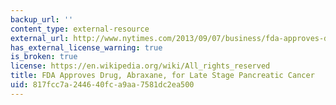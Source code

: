 ```yaml
---
backup_url: ''
content_type: external-resource
external_url: http://www.nytimes.com/2013/09/07/business/fda-approves-drug-for-late-stage-pancreatic-cancer.html?_r=0
has_external_license_warning: true
is_broken: true
license: https://en.wikipedia.org/wiki/All_rights_reserved
title: FDA Approves Drug, Abraxane, for Late Stage Pancreatic Cancer
uid: 817fcc7a-2446-40fc-a9aa-7581dc2ea500
---
```

